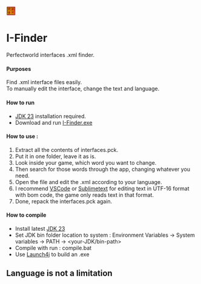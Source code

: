 <picture>
  <img src="./res/icon.png" width="5%">
</picture>

# I-Finder
Perfectworld interfaces .xml finder.

#### Purposes
Find .xml interface files easily.<br>
To manually edit the interface, change the text and language.

#### How to run
* [JDK 23](https://www.oracle.com/id/java/technologies/downloads/) installation required.
* Download and run [I-Finder.exe](https://github.com/AReD-Soft/I-Finder/releases/download/I-Finder/I-Finder.exe)
  
#### How to use : 
1. Extract all the contents of interfaces.pck.
2. Put it in one folder, leave it as is.
3. Look inside your game, which word you want to change.
4. Then search for those words through the app, changing whatever you need.
5. Open the file and edit the .xml according to your language.
6. I recommend [VSCode](https://code.visualstudio.com/) or [Sublimetext](https://www.sublimetext.com/download) for editing text in UTF-16 format with bom code, the game only reads text in that format.
7. Done, repack the interfaces.pck again.

#### How to compile
* Install latest [JDK 23](https://www.oracle.com/id/java/technologies/downloads/) 
* Set JDK bin folder location to system : Environment Variables -> System variables -> PATH -> <your-JDK/bin-path>
* Compile with run : compile.bat
* Use [Launch4j](https://sourceforge.net/projects/launch4j/files/launch4j-3/3.50/) to build an .exe


  
## Language is not a limitation
